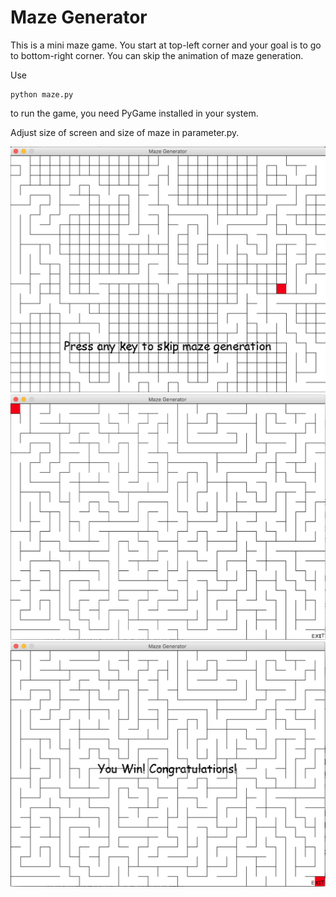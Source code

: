 # Maze Generator

This is a mini maze game. You start at top-left corner and your goal is to go to bottom-right corner. You can skip the animation of maze generation.

Use 
```
python maze.py
```
 to run the game, you need PyGame installed in your system.

Adjust size of screen and size of maze in parameter.py.

![Alt text](1.png)
![Alt text](2.png)
![Alt text](3.png)
